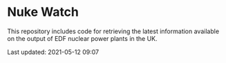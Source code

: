 # Nuke Watch

This repository includes code for retrieving the latest information available on the output of EDF nuclear power plants in the UK.

Last updated: 2021-05-12 09:07